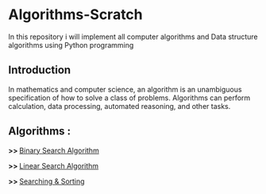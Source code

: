 # Algorithms-Scratch
In this repository i will implement all computer algorithms and Data structure algorithms using Python programming

## Introduction 
In mathematics and computer science, an algorithm is an unambiguous specification of how to solve a class of problems. Algorithms can perform calculation, data processing, automated reasoning, and other tasks.

## Algorithms :
<b>>>&nbsp;</b><a href="https://github.com/suvhradipghosh07/Algorithm.py/blob/master/Binary%20Search%20Algorithm.ipynb">Binary Search Algorithm </a>

<b>>>&nbsp;</b><a href="https://github.com/suvhradipghosh07/Algorithm.py/blob/master/Linear%20Search%20Algorithm.ipynb">Linear Search Algorithm</a>

<b>>>&nbsp;</b><a href="https://github.com/suvhradipghosh07/Algorithm.py/blob/master/Linear%20Search%20Algorithm.ipynb">Searching & Sorting</a>
